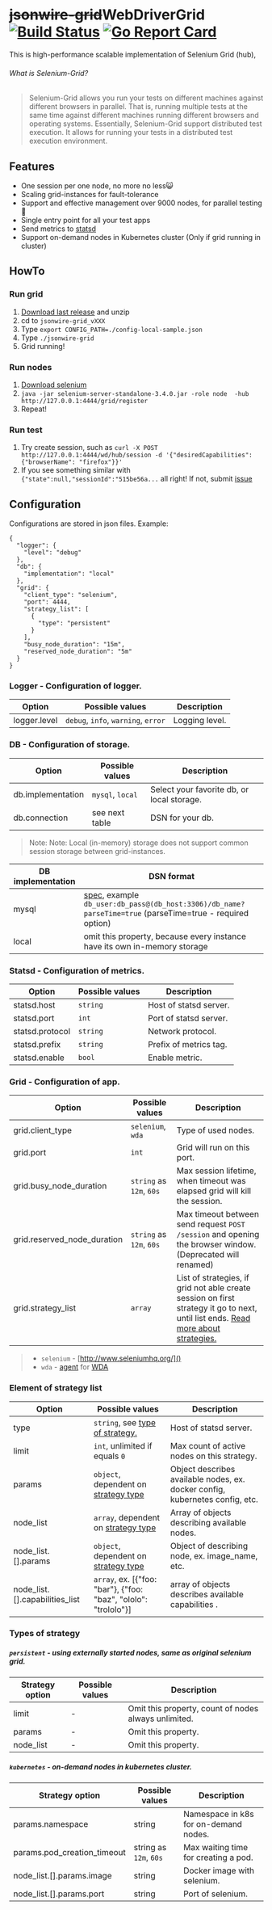 # ~~jsonwire-grid~~WebDriverGrid [![Build Status](https://travis-ci.org/qa-dev/jsonwire-grid.svg?branch=master)](https://travis-ci.org/qa-dev/jsonwire-grid) [![Go Report Card](https://goreportcard.com/badge/github.com/qa-dev/jsonwire-grid)](https://goreportcard.com/report/github.com/qa-dev/jsonwire-grid)
This is high-performance scalable implementation of Selenium Grid (hub),
###### What is Selenium-Grid?
>Selenium-Grid allows you run your tests on different machines against different browsers in parallel. That is, running multiple tests at the same time against different machines running different browsers and operating systems. Essentially, Selenium-Grid support distributed test execution. It allows for running your tests in a distributed test execution environment.

## Features
* One session per one node, no more no less😺
* Scaling grid-instances for fault-tolerance
* Support and effective management over 9000 nodes, for parallel testing👹
* Single entry point for all your test apps
* Send metrics to [statsd](https://github.com/etsy/statsd)
* Support on-demand nodes in Kubernetes cluster (Only if grid running in cluster)


## HowTo
### Run grid
1. [Download last release](https://github.com/qa-dev/jsonwire-grid/releases) and unzip
1. cd to `jsonwire-grid_vXXX`
1. Type `export CONFIG_PATH=./config-local-sample.json`
1. Type `./jsonwire-grid`
1. Grid running!

### Run nodes
1. [Download selenium](http://www.seleniumhq.org/download/)
1. `java -jar selenium-server-standalone-3.4.0.jar -role node  -hub http://127.0.0.1:4444/grid/register`
1. Repeat!

### Run test
1. Try create session, such as `curl -X POST http://127.0.0.1:4444/wd/hub/session -d '{"desiredCapabilities":{"browserName": "firefox"}}'`
1. If you see something similar with `{"state":null,"sessionId":"515be56a...` all right! If not, submit [issue](https://github.com/qa-dev/jsonwire-grid/issues/new)


## Configuration
Configurations are stored in json files. Example:
```
{
  "logger": {
    "level": "debug"
  },
  "db": {
    "implementation": "local"
  },
  "grid": {
    "client_type": "selenium",
    "port": 4444,
    "strategy_list": [
      {
        "type": "persistent"
      }
    ],
    "busy_node_duration": "15m",
    "reserved_node_duration": "5m"
  }
}
```

### Logger - Configuration of logger.
| Option        | Possible values                     | Description            | 
| ------------- | ----------------------------------- | ---------------------- |
| logger.level  | `debug`, `info`, `warning`, `error` | Logging level.         |

### DB - Configuration of storage.
| Option            | Possible values  | Description                                |
| ----------------- | ---------------  | ------------------------------------------ |
| db.implementation | `mysql`, `local` | Select your favorite db, or local storage. |
| db.connection     | see next table   | DSN for your db.                           |

>Note: Note: Local (in-memory) storage does not support common session storage between grid-instances.

| DB implementation | DSN format                                                                                                                                                              |
| ----------------- | ----------------------------------------------------------------------------------------------------------------------------------------------------------------------- |
| mysql             | [spec](https://github.com/go-sql-driver/mysql#dsn-data-source-name), example `db_user:db_pass@(db_host:3306)/db_name?parseTime=true` (parseTime=true - required option) |
| local             | omit this property, because every instance have its own in-memory storage                                                                                               |

### Statsd - Configuration of metrics.
| Option          | Possible values | Description            |
| --------------- | --------------- | ---------------------- |
| statsd.host     | `string`        | Host of statsd server. |
| statsd.port     | `int`           | Port of statsd server. |
| statsd.protocol | `string`        | Network protocol.      |
| statsd.prefix   | `string`        | Prefix of metrics tag. |
| statsd.enable   | `bool`          | Enable metric.         |

### Grid - Configuration of app.
| Option                      | Possible values          | Description                                                                                                                                                    |
| --------------------------- | ------------------------ | -------------------------------------------------------------------------------------------------------------------------------------------------------------- |
| grid.client_type            | `selenium`, `wda`        | Type of used nodes.                                                                                                                                            |
| grid.port                   | `int`                    | Grid will run on this port.                                                                                                                                    |
| grid.busy_node_duration     | `string` as `12m`, `60s` | Max session lifetime, when timeout was elapsed grid will kill the session.                                                                                     |
| grid.reserved_node_duration | `string` as `12m`, `60s` | Max timeout between send request `POST /session` and opening the browser window. (Deprecated will renamed)                                                     |
| grid.strategy_list          | `array`                  | List of strategies, if grid not able create session on first strategy it go to next, until list ends. [Read more about strategies.](#element-of-strategy-list) |

> * `selenium` - [http://www.seleniumhq.org/]()
> * `wda` - [agent](https://github.com/qa-dev/WebDriverAgent) for [WDA](https://github.com/qa-dev/WebDriverAgent)

### Element of strategy list
| Option                         | Possible values                                                 | Description                                                                  |
| ------------------------------ | --------------------------------------------------------------- | ---------------------------------------------------------------------------- |
| type                           | `string`, see [type of strategy.](#types-of-strategy)           | Host of statsd server.                                                       |
| limit                          | `int`, unlimited if equals `0`                                  | Max count of active nodes on this strategy.                                  |
| params                         | `object`, dependent on [strategy type](#types-of-strategy)      | Object describes available nodes, ex. docker config, kubernetes config, etc. |
| node_list                      | `array`, dependent on [strategy type](#types-of-strategy)       | Array of objects describing available nodes.                                 |
| node_list.[].params            | `object`, dependent on [strategy type](#types-of-strategy)      | Object of describing node, ex. image_name, etc.                              |
| node_list.[].capabilities_list | `array`, ex. [{"foo: "bar"}, {"foo: "baz", "ololo": "trololo"}] | array of objects describes available capabilities .                          |       

### Types of strategy
##### `persistent` - using externally started nodes, same as original selenium grid.
| Strategy option | Possible values | Description                                          |
|---------------- | --------------- | ---------------------------------------------------- |
| limit           | -               | Omit this property, сount of nodes always unlimited. |
| params          | -               | Omit this property.                                  |
| node_list       | -               | Omit this property.                                  |

##### `kubernetes` - on-demand nodes in kubernetes cluster.
| Strategy option             | Possible values | Description                                  |
|--------------------------   | ---------------------- | ------------------------------------- |
| params.namespace            | string                 | Namespace in k8s for on-demand nodes. |
| params.pod_creation_timeout | string as `12m`, `60s` | Max waiting time for creating a pod.  |
| node_list.[].params.image   | string                 | Docker image with selenium.           |
| node_list.[].params.port    | string                 | Port of selenium.                     |
